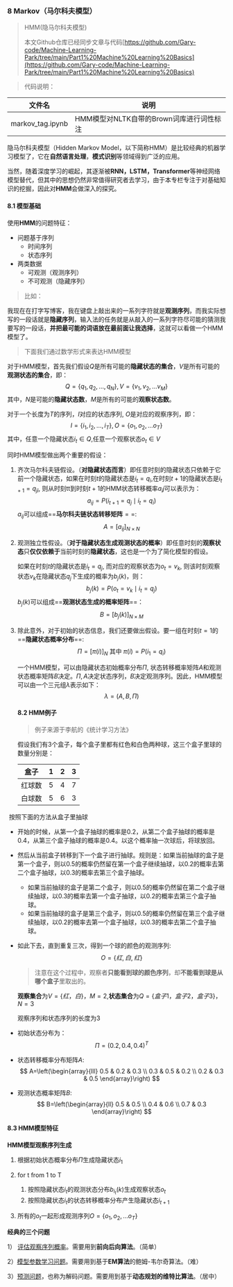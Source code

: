 ### 8 Markov（马尔科夫模型）

> HMM(隐马尔科夫模型)
>
> 本文Github仓库已经同步文章与代码[https://github.com/Gary-code/Machine-Learning-Park/tree/main/Part1%20Machine%20Learning%20Basics](https://github.com/Gary-code/Machine-Learning-Park/tree/main/Part1%20Machine%20Learning%20Basics)



> 代码说明：

| 文件名           | 说明                                     |
| ---------------- | ---------------------------------------- |
| markov_tag.ipynb | HMM模型对NLTK自带的Brown词库进行词性标注 |

隐马尔科夫模型（Hidden Markov Model，以下简称HMM）是比较经典的机器学习模型了，它在**自然语言处理**，**模式识别**等领域得到广泛的应用。

当然，随着深度学习的崛起，其逐渐被**RNN，LSTM，Transformer**等神经网络模型替代，但其中的思想仍然非常值得研究者去学习，由于本专栏专注于对基础知识的挖掘，因此对**HMM**会做深入的探究。

#### 8.1 模型基础

使用**HMM**的问题特征：

* 问题基于序列
  * 时间序列
  * 状态序列
* 两类数据
  * 可观测（观测序列）
  * 不可观测（隐藏序列）

> 比如：

​	我现在在打字写博客，我在键盘上敲出来的一系列字符就是**观测序列**，而我实际想写的一段话就是**隐藏序列**，输入法的任务就是从敲入的一系列字符尽可能的猜测我要写的一段话，**并把最可能的词语放在最前面让我选择**，这就可以看做一个HMM模型了。



> 下面我们通过数学形式来表达HMM模型

对于HMM模型，首先我们假设$Q$是所有可能的**隐藏状态的集合**，$V$是所有可能的**观测状态的集合**，即：
$$
Q=\left\{q_{1}, q_{2}, \ldots, q_{N}\right\}, V=\left\{v_{1}, v_{2}, \ldots v_{M}\right\}
$$
其中，$N$是可能的**隐藏状态数**，$M$是所有的可能的**观察状态数**。

对于一个长度为$T$的序列，$I$对应的状态序列, $O$是对应的观察序列，即：
$$
I=\left\{i_{1}, i_{2}, \ldots, i_{T}\right\}, O=\left\{o_{1}, o_{2}, \ldots o_{T}\right\}
$$
其中，任意一个隐藏状态$i_t \in Q$,任意一个观察状态$o_t \in V$



同时HMM模型做出两个重要的假设：

1. 齐次马尔科夫链假设。（**对隐藏状态而言**）即任意时刻的隐藏状态只依赖于它前一个隐藏状态，如果在时刻$t$的隐藏状态是$i_t=q_i$,在时刻$t+1$的隐藏状态是$i_{t+1}=q_{ji}$, 则从时刻tt到时刻$t+1$的HMM状态转移概率$a_ij$可以表示为：
   $$
   a_{i j}=P\left(i_{t+1}=q_{j} \mid i_{t}=q_{i}\right)
   $$
   $a_{ij}$可以组成==**马尔科夫链状态转移矩阵**$==$:
   $$
   A = [a_{ij}]_{N \times N}
   $$

2. 观测独立性假设。（**对于隐藏状态生成观测状态的概率**）即任意时刻的**观察状态**只**仅仅依赖于**当前时刻的**隐藏状态**，这也是一个为了简化模型的假设。

   如果在时刻$t$的隐藏状态是$i_t=q_j$, 而对应的观察状态为$o_t=v_k$, 则该时刻观察状态$v_k$在隐藏状态$q_j$下生成的概率为$b_j(k)$，则：
   $$
   b_{j}(k)=P\left(o_{t}=v_{k} \mid i_{t}=q_{j}\right)
   $$
   $b_j(k)$可以组成==**观测状态生成的概率矩阵**==：
   $$
   B=\left[b_{j}(k)\right]_{N \times M}
   $$

3. 除此意外，对于初始的状态信息，我们还要做出假设。要一组在时刻$t=1$的==**隐藏状态概率分布**==:
   $$
   \Pi=[\pi(i)]_{N} \text { 其中 } \pi(i)=P\left(i_{1}=q_{i}\right)
   $$
   
   
   

   一个HMM模型，可以由隐藏状态初始概率分布$\Pi$, 状态转移概率矩阵$A$和观测状态概率矩阵$B$决定。$\Pi,A$决定状态序列，$B$决定观测序列。因此，HMM模型可以由一个三元组$\lambda$表示如下：
   $$
   \lambda=(A, B, \Pi)
   $$
   

   #### 8.2 HMM例子

   > 例子来源于李航的《统计学习方法》

   假设我们有3个盒子，每个盒子里都有红色和白色两种球，这三个盒子里球的数量分别是：

   | 盒子   | 1    | 2    | 3    |
   | ------ | ---- | ---- | ---- |
   | 红球数 | 5    | 4    | 7    |
   | 白球数 | 5    | 6    | 3    |

​	按照下面的方法从盒子里抽球

* 开始的时候，从第一个盒子抽球的概率是0.2，从第二个盒子抽球的概率是0.4，从第三个盒子抽球的概率是0.4。以这个概率抽一次球后，将球放回。

* 然后从当前盒子转移到下一个盒子进行抽球。规则是：如果当前抽球的盒子是第一个盒子，则以0.5的概率仍然留在第一个盒子继续抽球，以0.2的概率去第二个盒子抽球，以0.3的概率去第三个盒子抽球。

  * 如果当前抽球的盒子是第二个盒子，则以0.5的概率仍然留在第二个盒子继续抽球，以0.3的概率去第一个盒子抽球，以0.2的概率去第三个盒子抽球。
  * 如果当前抽球的盒子是第三个盒子，则以0.5的概率仍然留在第三个盒子继续抽球，以0.2的概率去第一个盒子抽球，以0.3的概率去第二个盒子抽球。

* 如此下去，直到重复三次，得到一个球的颜色的观测序列:
  $$
  O = \{红,白,红\}
  $$

  >  注意在这个过程中，观察者**只能看到球的颜色序列**，却**不能看到球是从哪个盒子**里取出的。

  **观察集合**为$V=\{红，白\}，M=2$,**状态集合**为$Q=\{盒子1，盒子2，盒子3\}，N=3$

  观察序列和状态序列的长度为3

* 初始状态分布为：
  $$
  \Pi = (0.2, 0.4, 0.4)^T
  $$

* 状态转移概率分布矩阵$A$:
  $$
  A=\left(\begin{array}{lll}
  0.5 & 0.2 & 0.3 \\
  0.3 & 0.5 & 0.2 \\
  0.2 & 0.3 & 0.5
  \end{array}\right)
  $$

* 观测状态概率矩阵$B$:
  $$
  B=\left(\begin{array}{ll}
  0.5 & 0.5 \\
  0.4 & 0.6 \\
  0.7 & 0.3
  \end{array}\right)
  $$

#### 8.3 HMM模型特征

**HMM模型观察序列生成**

1. 根据初始状态概率分布$\Pi$生成隐藏状态$i_1$

2. for t from 1 to T
   1. 按照隐藏状态$i_t$的观测状态分布$b_{i_t}(k)$生成观察状态$o_t$
   2.  按照隐藏状态$i_t$的状态转移概率分布产生隐藏状态$i_{t+1}$
3. 所有的$o_t$一起形成观测序列$O=\{o_1,o_2,...o_T\}$



**经典的三个问题**

1） [评估观察序列概率](https://www.cnblogs.com/pinard/p/6955871.html)。需要用到**前向后向算法**。（简单）

2）[模型参数学习问题](https://www.cnblogs.com/pinard/p/6972299.html)。需要用到基于**EM算法**的鲍姆-韦尔奇算法。（难）

3）[预测问题](https://www.cnblogs.com/pinard/p/6991852.html)，也称为解码问题。需要用到基于**动态规划的维特比算法**。（居中）



